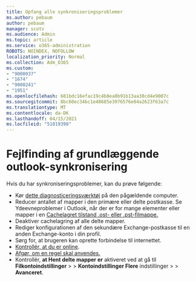 ```yaml
---
title: Opfang alle synkroniseringsproblemer
ms.author: pebaum
author: pebaum
manager: scotv
ms.audience: Admin
ms.topic: article
ms.service: o365-administration
ROBOTS: NOINDEX, NOFOLLOW
localization_priority: Normal
ms.collection: Adm_O365
ms.custom:
- "9000037"
- "1674"
- "9000241"
- "1951"
ms.openlocfilehash: 681bdc16efac19c4b8ea0b91b13aa38cd4e9007c
ms.sourcegitcommit: 8bc60ec34bc1e40685e3976576e04a2623f63a7c
ms.translationtype: MT
ms.contentlocale: da-DK
ms.lasthandoff: 04/15/2021
ms.locfileid: "51819398"
---
```

# <a name="basic-outlook-sync-troubleshooting"></a>Fejlfinding af grundlæggende outlook-synkronisering

Hvis du har synkroniseringsproblemer, kan du prøve følgende:

- Kør [dette diagnosticeringsværktøj](https://aka.ms/sara-outlooksendreceive) på den pågældende computer.
- Reducer antallet af mapper i den primære eller delte postkasse. Se Ydeevneproblemer i Outlook, når der er for mange elementer eller mapper i en [Cachelagret tilstand .ost- eller .pst-filmappe.](https://support.microsoft.com/help/2768656/outlook-performance-issues-when-there-are-too-many-items-or-folders-in)
- Deaktiver cachelagring af alle delte mapper.
- Rediger konfigurationen af den sekundære Exchange-postkasse til en anden Exchange-konto i din profil.
- Sørg for, at brugeren kan oprette forbindelse til internettet. 
- [Kontrollér, at du er online](https://support.office.com/article/2460e4a8-16c7-47fc-b204-b1549275aac9).
- [Afgør, om en regel skal anvendes.](https://support.office.com/article/C24F5DEA-9465-4DF4-AD17-A50704D66C59)
- Kontrollér, **at Hent delte mapper er** aktiveret ved at gå til **Filkontoindstillinger**  >    >  **Kontoindstillinger Flere** indstillinger  >    >  **Avanceret**.
